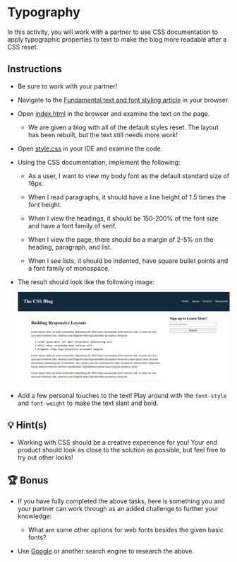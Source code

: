 # Typography

In this activity, you will work with a partner to use CSS documentation to apply typographic properties to text to make the blog more readable after a CSS reset.

## Instructions

* Be sure to work with your partner!

* Navigate to the [Fundamental text and font styling article](https://developer.mozilla.org/en-US/docs/Learn/CSS/Styling_text/Fundamentals) in your browser.

* Open [index.html](./Unsolved/index.html) in the browser and examine the text on the page.

  * We are given a blog with all of the default styles reset. The layout has been rebuilt, but the text still needs more work!

* Open [style.css](./Unsolved/assets/css/style.css) in your IDE and examine the code.

* Using the CSS documentation, implement the following:

  * As a user, I want to view my body font as the default standard size of 16px.

  * When I read paragraphs, it should have a line height of 1.5 times the font height.

  * When I view the headings, it should be 150-200% of the font size and have a font family of serif.

  * When I view the page, there should be a margin of 2-5% on the heading, paragraph, and list.

  * When I see lists, it should be indented, have square bullet points and a font family of monospace.

* The result should look like the following image:

  ![The blog page includes a monospaced list and headings with a serif font](./Images/CSS-Typography.png)

* Add a few personal touches to the text! Play around with the `font-style` and `font-weight` to make the text slant and bold.

## 💡 Hint(s)

* Working with CSS should be a creative experience for you! Your end product should look as close to the solution as possible, but feel free to try out other looks!

## 🏆 Bonus

* If you have fully completed the above tasks, here is something you and your partner can work through as an added challenge to further your knowledge:

  * What are some other options for web fonts besides the given basic fonts?

* Use [Google](https://www.google.com) or another search engine to research the above.
